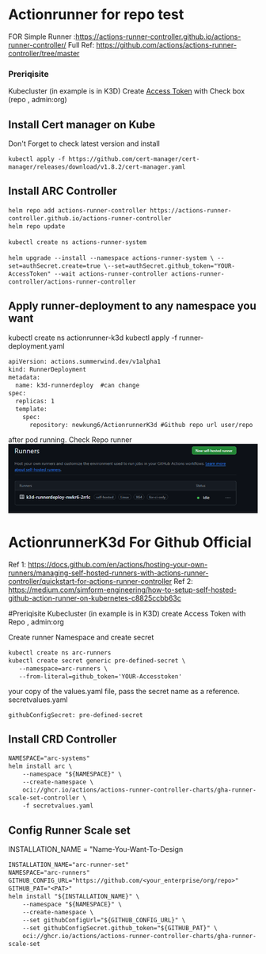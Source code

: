 # Actionrunner for repo test
FOR Simple Runner :https://actions-runner-controller.github.io/actions-runner-controller/
Full Ref: https://github.com/actions/actions-runner-controller/tree/master
### Preriqisite
Kubecluster (in example is in K3D) 
Create [Access Token](https://github.com/settings/tokens/new)
with Check box (repo , admin:org) 

## Install Cert manager on Kube
Don't Forget to check latest version and install
```
kubectl apply -f https://github.com/cert-manager/cert-manager/releases/download/v1.8.2/cert-manager.yaml
```

## Install ARC Controller
```
helm repo add actions-runner-controller https://actions-runner-controller.github.io/actions-runner-controller
helm repo update

kubectl create ns actions-runner-system

helm upgrade --install --namespace actions-runner-system \ --set=authSecret.create=true \--set=authSecret.github_token="YOUR-AccessToken" --wait actions-runner-controller actions-runner-controller/actions-runner-controller
```

## Apply runner-deployment to any namespace you want
kubectl create ns actionrunner-k3d
kubectl apply -f runner-deployment.yaml

```
apiVersion: actions.summerwind.dev/v1alpha1
kind: RunnerDeployment
metadata:
  name: k3d-runnerdeploy  #can change
spec:
  replicas: 1
  template:
    spec:
      repository: newkung6/ActionrunnerK3d #Github repo url user/repo
```

after pod running. Check Repo runner
![alt text](ImageforReadme/image.png)


# ActionrunnerK3d For Github Official 
Ref 1: https://docs.github.com/en/actions/hosting-your-own-runners/managing-self-hosted-runners-with-actions-runner-controller/quickstart-for-actions-runner-controller
Ref 2: https://medium.com/simform-engineering/how-to-setup-self-hosted-github-action-runner-on-kubernetes-c8825ccbb63c

#Preriqisite
Kubecluster (in example is in K3D)
create Access Token with Repo , admin:org

Create runner Namespace and create secret
```
kubectl create ns arc-runners
kubectl create secret generic pre-defined-secret \
   --namespace=arc-runners \
   --from-literal=github_token='YOUR-Accesstoken'
```
your copy of the values.yaml file, pass the secret name as a reference.
secretvalues.yaml
```
githubConfigSecret: pre-defined-secret
```

## Install CRD Controller
```
NAMESPACE="arc-systems"
helm install arc \
    --namespace "${NAMESPACE}" \
    --create-namespace \
    oci://ghcr.io/actions/actions-runner-controller-charts/gha-runner-scale-set-controller \
    -f secretvalues.yaml
```

## Config Runner Scale set
INSTALLATION_NAME = "Name-You-Want-To-Design
```
INSTALLATION_NAME="arc-runner-set"
NAMESPACE="arc-runners"
GITHUB_CONFIG_URL="https://github.com/<your_enterprise/org/repo>"
GITHUB_PAT="<PAT>"
helm install "${INSTALLATION_NAME}" \
    --namespace "${NAMESPACE}" \
    --create-namespace \
    --set githubConfigUrl="${GITHUB_CONFIG_URL}" \
    --set githubConfigSecret.github_token="${GITHUB_PAT}" \
    oci://ghcr.io/actions/actions-runner-controller-charts/gha-runner-scale-set
```